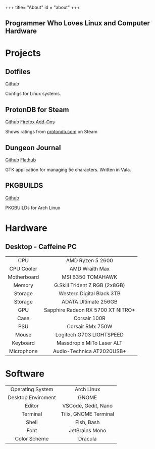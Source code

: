 +++
title= "About"
id = "about"
+++

## Programmer Who Loves Linux and Computer Hardware

# Projects

## Dotfiles

[Github](https://github.com/tryton-vanmeer/dotfiles)

Configs for Linux systems.

## ProtonDB for Steam
[Github](https://github.com/tryton-vanmeer/ProtonDB-for-Steam) [Firefox Add-Ons](https://addons.mozilla.org/en-CA/firefox/addon/protondb-for-steam/)

Shows ratings from [protondb.com](https://www.protondb.com/) on Steam

## Dungeon Journal

[Github](https://github.com/tryton-vanmeer/DungeonJournal)
[Flathub](https://flathub.org/apps/details/io.github.trytonvanmeer.DungeonJournal)

GTK application for managing 5e characters. Written in Vala.

## PKGBUILDS

[Github](https://github.com/tryton-vanmeer/PKGBUILDS)

PKGBUILDs for Arch Linux

# Hardware

## Desktop - Caffeine PC

|             |                                   |
|:-----------:|:---------------------------------:|
| CPU         | AMD Ryzen 5 2600                  |
| CPU Cooler  | AMD Wraith Max                    |
| Motherboard | MSI B350 TOMAHAWK                 |
| Memory      | G.Skill Trident Z RGB (2x8GB)     |
| Storage     | Western Digital Black 3TB         |
| Storage     | ADATA Ultimate 256GB              |
| GPU         | Sapphire Radeon RX 5700 XT NITRO+ |
| Case        | Corsair 100R                      |
| PSU         | Corsair RMx 750W                  |
| Mouse       | Logitech G703 LIGHTSPEED          |
| Keyboard    | Massdrop x MiTo Laser ALT         |
| Microphone  | Audio-Technica AT2020USB+         |

# Software

|                  |                         |
|:----------------:|:-----------------------:|
| Operating System   | Arch Linux            |
| Desktop Enviroment | GNOME                 |
| Editor             | VSCode, Gedit, Nano   |
| Terminal           | Tilix, GNOME Terminal |
| Shell              | Fish, Bash            |
| Font               | JetBrains Mono        |
| Color Scheme       | Dracula               |